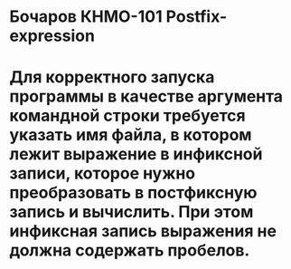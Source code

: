 # Бочаров КНМО-101 Postfix-expression
# Для корректного запуска программы в качестве аргумента командной строки требуется указать имя файла, в котором лежит выражение в инфиксной записи, которое нужно преобразовать в постфиксную запись и вычислить. При этом инфиксная запись выражения не должна содержать пробелов.

